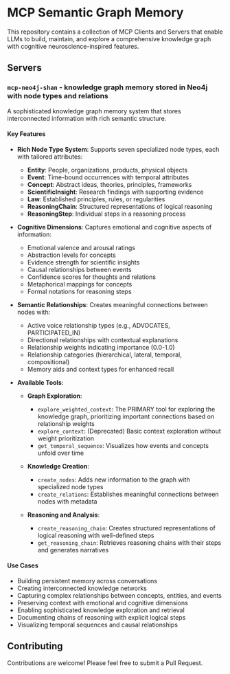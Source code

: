 # MCP Semantic Graph Memory

This repository contains a collection of MCP Clients and Servers that enable LLMs to build, maintain, and explore a comprehensive knowledge graph with cognitive neuroscience-inspired features.

## Servers

### `mcp-neo4j-shan` - knowledge graph memory stored in Neo4j with node types and relations

A sophisticated knowledge graph memory system that stores interconnected information with rich semantic structure.

#### Key Features

- **Rich Node Type System**: Supports seven specialized node types, each with tailored attributes:
  - **Entity**: People, organizations, products, physical objects
  - **Event**: Time-bound occurrences with temporal attributes
  - **Concept**: Abstract ideas, theories, principles, frameworks
  - **ScientificInsight**: Research findings with supporting evidence
  - **Law**: Established principles, rules, or regularities
  - **ReasoningChain**: Structured representations of logical reasoning
  - **ReasoningStep**: Individual steps in a reasoning process

- **Cognitive Dimensions**: Captures emotional and cognitive aspects of information:
  - Emotional valence and arousal ratings
  - Abstraction levels for concepts
  - Evidence strength for scientific insights
  - Causal relationships between events
  - Confidence scores for thoughts and relations
  - Metaphorical mappings for concepts
  - Formal notations for reasoning steps

- **Semantic Relationships**: Creates meaningful connections between nodes with:
  - Active voice relationship types (e.g., ADVOCATES, PARTICIPATED_IN)
  - Directional relationships with contextual explanations
  - Relationship weights indicating importance (0.0-1.0)
  - Relationship categories (hierarchical, lateral, temporal, compositional)
  - Memory aids and context types for enhanced recall

- **Available Tools**:
  - **Graph Exploration**:
    - `explore_weighted_context`: The PRIMARY tool for exploring the knowledge graph, prioritizing important connections based on relationship weights
    - `explore_context`: (Deprecated) Basic context exploration without weight prioritization
    - `get_temporal_sequence`: Visualizes how events and concepts unfold over time
  
  - **Knowledge Creation**:
    - `create_nodes`: Adds new information to the graph with specialized node types
    - `create_relations`: Establishes meaningful connections between nodes with metadata
  
  - **Reasoning and Analysis**:
    - `create_reasoning_chain`: Creates structured representations of logical reasoning with well-defined steps
    - `get_reasoning_chain`: Retrieves reasoning chains with their steps and generates narratives

#### Use Cases

- Building persistent memory across conversations
- Creating interconnected knowledge networks
- Capturing complex relationships between concepts, entities, and events
- Preserving context with emotional and cognitive dimensions
- Enabling sophisticated knowledge exploration and retrieval
- Documenting chains of reasoning with explicit logical steps
- Visualizing temporal sequences and causal relationships

## Contributing

Contributions are welcome! Please feel free to submit a Pull Request.
